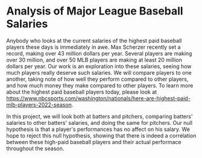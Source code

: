 # Analysis of Major League Baseball Salaries
Anybody who looks at the current salaries of the highest paid baseball players these days is immediately in awe. Max Scherzer recently set a record, making over 43 million dollars per year. Several players are making over 30 million, and over 50 MLB players are making at least 20 million dollars per year. Our work is an exploration into these salaries, seeing how much players really deserve such salaries. We will compare players to one another, taking note of how well they perform compared to other players, and how much money they make compared to other players. To learn more about the highest paid baseball players today, please look at https://www.nbcsports.com/washington/nationals/here-are-highest-paid-mlb-players-2022-season.

In this project, we will look both at batters and pitchers, comparing batters' salaries to other batters' salaries, and doing the same for pitchers. Our null hypothesis is that a player's performances has no affect on his salary. We hope to reject this null hypothesis, showing that there is indeed a correlation between these high-paid baseball players and their actual performace throughout the season.
